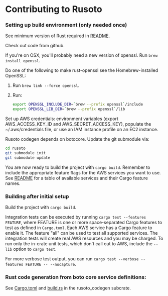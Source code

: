 # Contributing to Rusoto

### Setting up build environment (only needed once)

See minimum version of Rust required in [README](README.md).

Check out code from github.

If you're on OSX, you'll probably need a new version of openssl.  Run `brew install openssl`.

Do one of the following to make rust-openssl see the Homebrew-installed OpenSSL:

1.  Run `brew link --force openssl`.
2.  Run:

    ``` bash
    export OPENSSL_INCLUDE_DIR=`brew --prefix openssl`/include
    export OPENSSL_LIB_DIR=`brew --prefix openssl`/lib
    ```

Set up AWS credentials: environment variables (export AWS_ACCESS_KEY_ID and
AWS_SECRET_ACCESS_KEY), populate the ~/.aws/credentials file, or use an
IAM instance profile on an EC2 instance.

Rusoto codegen depends on botocore.  Update the git submodule via:

``` bash
cd rusoto
git submodule init
git submodule update
```

You are now ready to build the project with `cargo build`.
Remember to include the appropriate feature flags for the AWS services you want to use.
See [README](README.md) for a table of available services and their Cargo feature names.

### Building after initial setup

Build the project with `cargo build`.

Integration tests can be executed by running `cargo test --features FEATURE`, where FEATURE is one or more space-separated Cargo features to test as defined in `Cargo.toml`.
Each AWS service has a Cargo feature to enable it.
The feature "all" can be used to test all supported services.
The integration tests will create real AWS resources and you may be charged.
To run only the in-crate unit tests, which don't call out to AWS, include the `--lib` option to `cargo test`.

For more verbose test output, you can run `cargo test --verbose --features FEATURE -- --nocapture`.

### Rust code generation from boto core service definitions:

See [Cargo.toml](codegen/Cargo.toml) and [build.rs](codegen/build.rs) in the
rusoto_codegen subcrate.
